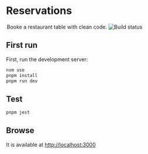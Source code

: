 # Reservations

<legend>
Booke a restaurant table with clean code.
<img src="https://github.com/KINFOO/reservations/actions/workflows/tests.yml/badge.svg" alt="Build status"/>
</legend>

## First run

First, run the development server:

```bash
nvm use
pnpm install
pnpm run dev
```

## Test

```bash
pnpm jest
```

## Browse

It is available at [http://localhost:3000](http://localhost:3000)
